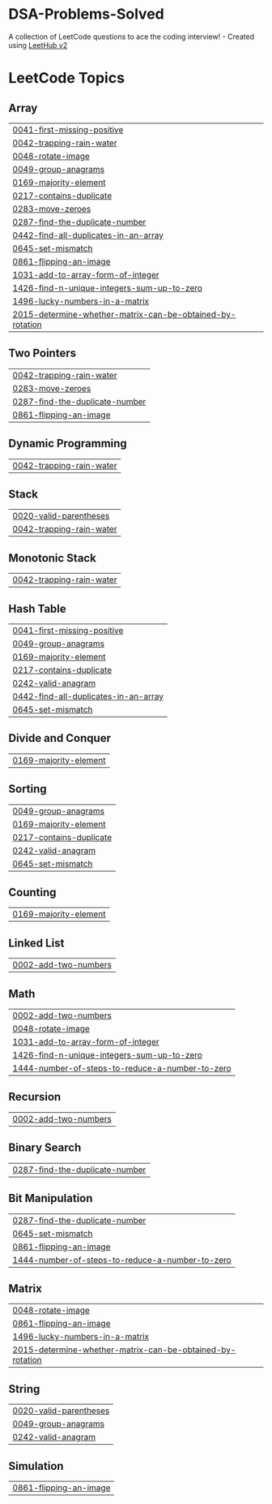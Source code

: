 # DSA-Problems-Solved
A collection of LeetCode questions to ace the coding interview! - Created using [LeetHub v2](https://github.com/arunbhardwaj/LeetHub-2.0)

<!---LeetCode Topics Start-->
# LeetCode Topics
## Array
|  |
| ------- |
| [0041-first-missing-positive](https://github.com/gouseshake0786/DSA-Problems-Solved/tree/master/0041-first-missing-positive) |
| [0042-trapping-rain-water](https://github.com/gouseshake0786/DSA-Problems-Solved/tree/master/0042-trapping-rain-water) |
| [0048-rotate-image](https://github.com/gouseshake0786/DSA-Problems-Solved/tree/master/0048-rotate-image) |
| [0049-group-anagrams](https://github.com/gouseshake0786/DSA-Problems-Solved/tree/master/0049-group-anagrams) |
| [0169-majority-element](https://github.com/gouseshake0786/DSA-Problems-Solved/tree/master/0169-majority-element) |
| [0217-contains-duplicate](https://github.com/gouseshake0786/DSA-Problems-Solved/tree/master/0217-contains-duplicate) |
| [0283-move-zeroes](https://github.com/gouseshake0786/DSA-Problems-Solved/tree/master/0283-move-zeroes) |
| [0287-find-the-duplicate-number](https://github.com/gouseshake0786/DSA-Problems-Solved/tree/master/0287-find-the-duplicate-number) |
| [0442-find-all-duplicates-in-an-array](https://github.com/gouseshake0786/DSA-Problems-Solved/tree/master/0442-find-all-duplicates-in-an-array) |
| [0645-set-mismatch](https://github.com/gouseshake0786/DSA-Problems-Solved/tree/master/0645-set-mismatch) |
| [0861-flipping-an-image](https://github.com/gouseshake0786/DSA-Problems-Solved/tree/master/0861-flipping-an-image) |
| [1031-add-to-array-form-of-integer](https://github.com/gouseshake0786/DSA-Problems-Solved/tree/master/1031-add-to-array-form-of-integer) |
| [1426-find-n-unique-integers-sum-up-to-zero](https://github.com/gouseshake0786/DSA-Problems-Solved/tree/master/1426-find-n-unique-integers-sum-up-to-zero) |
| [1496-lucky-numbers-in-a-matrix](https://github.com/gouseshake0786/DSA-Problems-Solved/tree/master/1496-lucky-numbers-in-a-matrix) |
| [2015-determine-whether-matrix-can-be-obtained-by-rotation](https://github.com/gouseshake0786/DSA-Problems-Solved/tree/master/2015-determine-whether-matrix-can-be-obtained-by-rotation) |
## Two Pointers
|  |
| ------- |
| [0042-trapping-rain-water](https://github.com/gouseshake0786/DSA-Problems-Solved/tree/master/0042-trapping-rain-water) |
| [0283-move-zeroes](https://github.com/gouseshake0786/DSA-Problems-Solved/tree/master/0283-move-zeroes) |
| [0287-find-the-duplicate-number](https://github.com/gouseshake0786/DSA-Problems-Solved/tree/master/0287-find-the-duplicate-number) |
| [0861-flipping-an-image](https://github.com/gouseshake0786/DSA-Problems-Solved/tree/master/0861-flipping-an-image) |
## Dynamic Programming
|  |
| ------- |
| [0042-trapping-rain-water](https://github.com/gouseshake0786/DSA-Problems-Solved/tree/master/0042-trapping-rain-water) |
## Stack
|  |
| ------- |
| [0020-valid-parentheses](https://github.com/gouseshake0786/DSA-Problems-Solved/tree/master/0020-valid-parentheses) |
| [0042-trapping-rain-water](https://github.com/gouseshake0786/DSA-Problems-Solved/tree/master/0042-trapping-rain-water) |
## Monotonic Stack
|  |
| ------- |
| [0042-trapping-rain-water](https://github.com/gouseshake0786/DSA-Problems-Solved/tree/master/0042-trapping-rain-water) |
## Hash Table
|  |
| ------- |
| [0041-first-missing-positive](https://github.com/gouseshake0786/DSA-Problems-Solved/tree/master/0041-first-missing-positive) |
| [0049-group-anagrams](https://github.com/gouseshake0786/DSA-Problems-Solved/tree/master/0049-group-anagrams) |
| [0169-majority-element](https://github.com/gouseshake0786/DSA-Problems-Solved/tree/master/0169-majority-element) |
| [0217-contains-duplicate](https://github.com/gouseshake0786/DSA-Problems-Solved/tree/master/0217-contains-duplicate) |
| [0242-valid-anagram](https://github.com/gouseshake0786/DSA-Problems-Solved/tree/master/0242-valid-anagram) |
| [0442-find-all-duplicates-in-an-array](https://github.com/gouseshake0786/DSA-Problems-Solved/tree/master/0442-find-all-duplicates-in-an-array) |
| [0645-set-mismatch](https://github.com/gouseshake0786/DSA-Problems-Solved/tree/master/0645-set-mismatch) |
## Divide and Conquer
|  |
| ------- |
| [0169-majority-element](https://github.com/gouseshake0786/DSA-Problems-Solved/tree/master/0169-majority-element) |
## Sorting
|  |
| ------- |
| [0049-group-anagrams](https://github.com/gouseshake0786/DSA-Problems-Solved/tree/master/0049-group-anagrams) |
| [0169-majority-element](https://github.com/gouseshake0786/DSA-Problems-Solved/tree/master/0169-majority-element) |
| [0217-contains-duplicate](https://github.com/gouseshake0786/DSA-Problems-Solved/tree/master/0217-contains-duplicate) |
| [0242-valid-anagram](https://github.com/gouseshake0786/DSA-Problems-Solved/tree/master/0242-valid-anagram) |
| [0645-set-mismatch](https://github.com/gouseshake0786/DSA-Problems-Solved/tree/master/0645-set-mismatch) |
## Counting
|  |
| ------- |
| [0169-majority-element](https://github.com/gouseshake0786/DSA-Problems-Solved/tree/master/0169-majority-element) |
## Linked List
|  |
| ------- |
| [0002-add-two-numbers](https://github.com/gouseshake0786/DSA-Problems-Solved/tree/master/0002-add-two-numbers) |
## Math
|  |
| ------- |
| [0002-add-two-numbers](https://github.com/gouseshake0786/DSA-Problems-Solved/tree/master/0002-add-two-numbers) |
| [0048-rotate-image](https://github.com/gouseshake0786/DSA-Problems-Solved/tree/master/0048-rotate-image) |
| [1031-add-to-array-form-of-integer](https://github.com/gouseshake0786/DSA-Problems-Solved/tree/master/1031-add-to-array-form-of-integer) |
| [1426-find-n-unique-integers-sum-up-to-zero](https://github.com/gouseshake0786/DSA-Problems-Solved/tree/master/1426-find-n-unique-integers-sum-up-to-zero) |
| [1444-number-of-steps-to-reduce-a-number-to-zero](https://github.com/gouseshake0786/DSA-Problems-Solved/tree/master/1444-number-of-steps-to-reduce-a-number-to-zero) |
## Recursion
|  |
| ------- |
| [0002-add-two-numbers](https://github.com/gouseshake0786/DSA-Problems-Solved/tree/master/0002-add-two-numbers) |
## Binary Search
|  |
| ------- |
| [0287-find-the-duplicate-number](https://github.com/gouseshake0786/DSA-Problems-Solved/tree/master/0287-find-the-duplicate-number) |
## Bit Manipulation
|  |
| ------- |
| [0287-find-the-duplicate-number](https://github.com/gouseshake0786/DSA-Problems-Solved/tree/master/0287-find-the-duplicate-number) |
| [0645-set-mismatch](https://github.com/gouseshake0786/DSA-Problems-Solved/tree/master/0645-set-mismatch) |
| [0861-flipping-an-image](https://github.com/gouseshake0786/DSA-Problems-Solved/tree/master/0861-flipping-an-image) |
| [1444-number-of-steps-to-reduce-a-number-to-zero](https://github.com/gouseshake0786/DSA-Problems-Solved/tree/master/1444-number-of-steps-to-reduce-a-number-to-zero) |
## Matrix
|  |
| ------- |
| [0048-rotate-image](https://github.com/gouseshake0786/DSA-Problems-Solved/tree/master/0048-rotate-image) |
| [0861-flipping-an-image](https://github.com/gouseshake0786/DSA-Problems-Solved/tree/master/0861-flipping-an-image) |
| [1496-lucky-numbers-in-a-matrix](https://github.com/gouseshake0786/DSA-Problems-Solved/tree/master/1496-lucky-numbers-in-a-matrix) |
| [2015-determine-whether-matrix-can-be-obtained-by-rotation](https://github.com/gouseshake0786/DSA-Problems-Solved/tree/master/2015-determine-whether-matrix-can-be-obtained-by-rotation) |
## String
|  |
| ------- |
| [0020-valid-parentheses](https://github.com/gouseshake0786/DSA-Problems-Solved/tree/master/0020-valid-parentheses) |
| [0049-group-anagrams](https://github.com/gouseshake0786/DSA-Problems-Solved/tree/master/0049-group-anagrams) |
| [0242-valid-anagram](https://github.com/gouseshake0786/DSA-Problems-Solved/tree/master/0242-valid-anagram) |
## Simulation
|  |
| ------- |
| [0861-flipping-an-image](https://github.com/gouseshake0786/DSA-Problems-Solved/tree/master/0861-flipping-an-image) |
<!---LeetCode Topics End-->